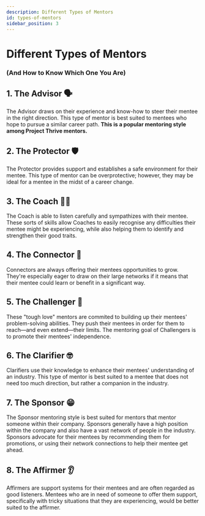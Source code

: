 ```yaml
---
description: Different Types of Mentors
id: types-of-mentors
sidebar_position: 3
---
```


# Different Types of Mentors
### (And How to Know Which One You Are)

## 1. The Advisor 🗣

The Advisor draws on their experience and know-how to steer their mentee in the right direction. This type of mentor is best suited to mentees who hope to pursue a similar career path. **This is a popular mentoring style among Project Thrive mentors.**

## 2. The Protector 🛡

The Protector provides support and establishes a safe environment for their mentee. This type of mentor can be overprotective; however, they may be ideal for a mentee in the midst of a career change.

## 3. The Coach 🏋️‍♂️

The Coach is able to listen carefully and sympathizes with their mentee. These sorts of skills allow Coaches to easily recognise any difficulties their mentee might be experiencing, while also helping them to identify and strengthen their good traits.

## 4. The Connector 🔗

Connectors are always offering their mentees opportunities to grow. They're especially eager to draw on their large networks if it means that their mentee could learn or benefit in a significant way.

## 5. The Challenger 🤔

These "tough love" mentors are commited to building up their mentees' problem-solving abilities. They push their mentees in order for them to reach—and even extend—their limits. The mentoring goal of Challengers is to promote their mentees' independence.

## 6. The Clarifier 🤓

Clarifiers use their knowledge to enhance their mentees' understanding of an industry. This type of mentor is best suited to a mentee that does not need too much direction, but rather a companion in the industry.

## 7. The Sponsor 😁

The Sponsor mentoring style is best suited for mentors that mentor someone within their company. Sponsors generally have a high position within the company and also have a vast network of people in the industry. Sponsors advocate for their mentees by recommending them for promotions, or using their network connections to help their mentee get ahead.

## 8. The Affirmer 👂

Affirmers are support systems for their mentees and are often regarded as good listeners. Mentees who are in need of someone to offer them support, specifically with tricky situations that they are experiencing, would be better suited to the affirmer. 
